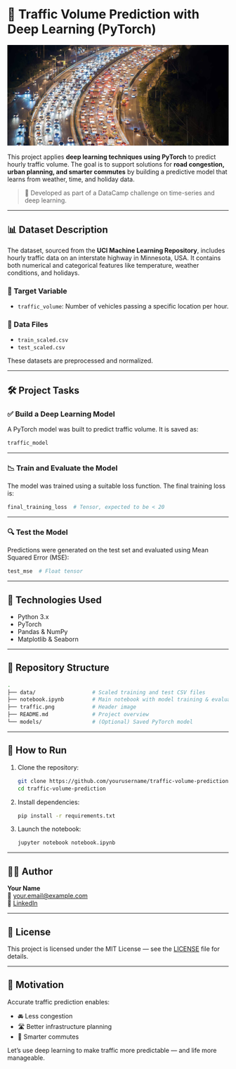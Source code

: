 # 🚦 Traffic Volume Prediction with Deep Learning (PyTorch)

![Traffic](traffic.png)

This project applies **deep learning techniques using PyTorch** to predict hourly traffic volume. The goal is to support solutions for **road congestion, urban planning, and smarter commutes** by building a predictive model that learns from weather, time, and holiday data.

> 🧠 Developed as part of a DataCamp challenge on time-series and deep learning.

---

## 📊 Dataset Description

The dataset, sourced from the **UCI Machine Learning Repository**, includes hourly traffic data on an interstate highway in Minnesota, USA. It contains both numerical and categorical features like temperature, weather conditions, and holidays.

### 🎯 Target Variable
- `traffic_volume`: Number of vehicles passing a specific location per hour.

### 📁 Data Files
- `train_scaled.csv`
- `test_scaled.csv`

These datasets are preprocessed and normalized.

---

## 🛠️ Project Tasks

### ✅ Build a Deep Learning Model
A PyTorch model was built to predict traffic volume. It is saved as:

```python
traffic_model
```

---

### 📉 Train and Evaluate the Model
The model was trained using a suitable loss function. The final training loss is:

```python
final_training_loss  # Tensor, expected to be < 20
```

---

### 🔍 Test the Model
Predictions were generated on the test set and evaluated using Mean Squared Error (MSE):

```python
test_mse  # Float tensor
```

---

## 🧪 Technologies Used

- Python 3.x
- PyTorch
- Pandas & NumPy
- Matplotlib & Seaborn

---

## 📂 Repository Structure

```bash
.
├── data/                  # Scaled training and test CSV files
├── notebook.ipynb         # Main notebook with model training & evaluation
├── traffic.png            # Header image
├── README.md              # Project overview
└── models/                # (Optional) Saved PyTorch model
```

---

## 🚀 How to Run

1. Clone the repository:
   ```bash
   git clone https://github.com/yourusername/traffic-volume-prediction.git
   cd traffic-volume-prediction
   ```

2. Install dependencies:
   ```bash
   pip install -r requirements.txt
   ```

3. Launch the notebook:
   ```bash
   jupyter notebook notebook.ipynb
   ```

---

## 👨‍💻 Author

**Your Name**  
📧 your.email@example.com  
🔗 [LinkedIn](https://linkedin.com/in/yourprofile)

---

## 📃 License

This project is licensed under the MIT License — see the [LICENSE](LICENSE) file for details.

---

## 🌟 Motivation

Accurate traffic prediction enables:
- 🚘 Less congestion
- 🛣️ Better infrastructure planning
- 📅 Smarter commutes

Let’s use deep learning to make traffic more predictable — and life more manageable.